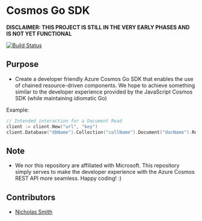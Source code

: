 # Cosmos Go SDK

**DISCLAIMER: THIS PROJECT IS STILL IN THE VERY EARLY PHASES AND IS NOT YET FUNCTIONAL**

[![Build Status](https://travis-ci.com/nicholasmfsmith/cosmos-go-sdk.svg?branch=master)](https://travis-ci.com/nicholasmfsmith/cosmos-go-sdk)

## Purpose
- Create a developer friendly Azure Cosmos Go SDK that enables the use of chained resource-driven components. We hope to achieve something similar to the developer experience provided by the JavaScript Cosmos SDK (while maintaining idiomatic Go)

Example:
```go
// Intended interaction for a Document Read
client := client.New("url", "key")
client.Database("dbName").Collection("collName").Document("docName").Read()
```

## Note
- We nor this repository are affiliated with Microsoft. This repository simply serves to make the developer experience with the Azure Cosmos REST API more seamless. Happy coding! :)

## Contributors
- [Nicholas Smith](https://github.com/nicholasmfsmith)